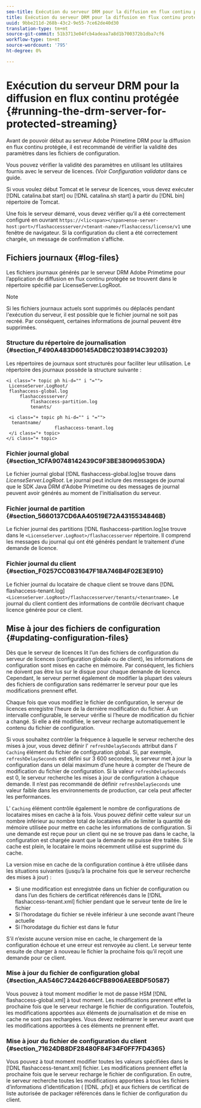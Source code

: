 ```yaml
---
seo-title: Exécution du serveur DRM pour la diffusion en flux continu protégée
title: Exécution du serveur DRM pour la diffusion en flux continu protégée
uuid: 9bbe211d-268b-43c2-9e55-7ce62de40d30
translation-type: tm+mt
source-git-commit: 51b3713e04fcb4adeaa7a8d1b700372b1dba7cf6
workflow-type: tm+mt
source-wordcount: '795'
ht-degree: 0%

---
```



# Exécution du serveur DRM pour la diffusion en flux continu protégée {#running-the-drm-server-for-protected-streaming}

Avant de pouvoir début au serveur Adobe Primetime DRM pour la diffusion en flux continu protégée, il est recommandé de vérifier la validité des paramètres dans les fichiers de configuration.

Vous pouvez vérifier la validité des paramètres en utilisant les utilitaires fournis avec le serveur de licences. (Voir *Configuration validator* dans ce guide.

Si vous voulez début Tomcat et le serveur de licences, vous devez exécuter [!DNL catalina.bat start] ou [!DNL catalina.sh start] à partir du [!DNL bin] répertoire de Tomcat.

Une fois le serveur démarré, vous devez vérifier qu’il a été correctement configuré en ouvrant `https://<lic<span></span>ense-server-host:port>/flashaccessserver/<tenant-name>/flashaccess/license/v1` une fenêtre de navigateur. Si la configuration du client a été correctement chargée, un message de confirmation s&#39;affiche.

## Fichiers journaux {#log-files}

Les fichiers journaux générés par le serveur DRM Adobe Primetime pour l’application de diffusion en flux continu protégée se trouvent dans le répertoire spécifié par LicenseServer.LogRoot.

>[!NOTE]
>
>Si les fichiers journaux actuels sont supprimés ou déplacés pendant l&#39;exécution du serveur, il est possible que le fichier journal ne soit pas recréé. Par conséquent, certaines informations de journal peuvent être supprimées.

### Structure du répertoire de journalisation {#section_F490A483D60145ADBC21038914C39203}

Les répertoires de journaux sont structurés pour faciliter leur utilisation. Le répertoire des journaux possède la structure suivante :

```
<i class="+ topic ph hi-d="" i "="">
 LicenseServer.LogRoot/ 
 flashaccess-global.log 
     flashaccessserver/ 
         flashaccess-partition.log 
         tenants/ 
             
 <i class="+ topic ph hi-d="" i "="">
  tenantname/ 
                  flashaccess-tenant.log
 </i class="+ topic>
</i class="+ topic>
```

### Fichier journal global {#section_1CFA90748142439C9F3BE380969539DA}

Le fichier journal global [!DNL flashaccess-global.log]se trouve dans *LicenseServer.LogRoot*. Le journal peut inclure des messages de journal que le SDK Java DRM d&#39;Adobe Primetime ou des messages de journal peuvent avoir générés au moment de l&#39;initialisation du serveur.

### Fichier journal de partition {#section_5660137CD6AA40519E72A4315534846B}

Le fichier journal des partitions [!DNL flashaccess-partition.log]se trouve dans le `<LicenseServer.LogRoot>/flashaccesserver` répertoire. Il comprend les messages du journal qui ont été générés pendant le traitement d’une demande de licence.

### Fichier journal du client {#section_F0257CC0831647F18A746B4F02E3E910}

Le fichier journal du locataire de chaque client se trouve dans [!DNL flashaccess-tenant.log]`<LicenseServer.LogRoot>/flashaccesserver/tenants/<tenantname>`. Le journal du client contient des informations de contrôle décrivant chaque licence générée pour ce client.

## Mise à jour des fichiers de configuration {#updating-configuration-files}

Dès que le serveur de licences lit l’un des fichiers de configuration du serveur de licences (configuration globale ou de client), les informations de configuration sont mises en cache en mémoire. Par conséquent, les fichiers ne doivent pas être lus sur le disque pour chaque demande de licence. Cependant, le serveur permet également de modifier la plupart des valeurs des fichiers de configuration sans redémarrer le serveur pour que les modifications prennent effet.

Chaque fois que vous modifiez le fichier de configuration, le serveur de licences enregistre l’heure de la dernière modification du fichier. À un intervalle configurable, le serveur vérifie si l’heure de modification du fichier a changé. Si elle a été modifiée, le serveur recharge automatiquement le contenu du fichier de configuration.

Si vous souhaitez contrôler la fréquence à laquelle le serveur recherche des mises à jour, vous devez définir l’ `refreshDelaySeconds` attribut dans l’ `Caching` élément du fichier de configuration global. Si, par exemple, `refreshDelaySeconds` est défini sur 3 600 secondes, le serveur met à jour la configuration dans un délai maximum d’une heure à compter de l’heure de modification du fichier de configuration. Si la valeur `refreshDelaySeconds` est 0, le serveur recherche les mises à jour de configuration à chaque demande. Il n’est pas recommandé de définir `refreshDelaySeconds` une valeur faible dans les environnements de production, car cela peut affecter les performances.

L’ `Caching` élément contrôle également le nombre de configurations de locataires mises en cache à la fois. Vous pouvez définir cette valeur sur un nombre inférieur au nombre total de locataires afin de limiter la quantité de mémoire utilisée pour mettre en cache les informations de configuration. Si une demande est reçue pour un client qui ne se trouve pas dans le cache, la configuration est chargée avant que la demande ne puisse être traitée. Si le cache est plein, le locataire le moins récemment utilisé est supprimé du cache.

La version mise en cache de la configuration continue à être utilisée dans les situations suivantes (jusqu’à la prochaine fois que le serveur recherche des mises à jour) :

* Si une modification est enregistrée dans un fichier de configuration ou dans l’un des fichiers de certificat référencés dans le [!DNL flashaccess-tenant.xml] fichier pendant que le serveur tente de lire le fichier
* Si l’horodatage du fichier se révèle inférieur à une seconde avant l’heure actuelle
* Si l’horodatage du fichier est dans le futur

S’il n’existe aucune version mise en cache, le chargement de la configuration échoue et une erreur est renvoyée au client. Le serveur tente ensuite de charger à nouveau le fichier la prochaine fois qu’il reçoit une demande pour ce client.

### Mise à jour du fichier de configuration global {#section_AA546C72442646CFB8906AEEBDF50587}

Vous pouvez à tout moment modifier le mot de passe HSM [!DNL flashaccess-global.xml] à tout moment. Les modifications prennent effet la prochaine fois que le serveur recharge le fichier de configuration. Toutefois, les modifications apportées aux éléments de journalisation et de mise en cache ne sont pas rechargées. Vous devez redémarrer le serveur avant que les modifications apportées à ces éléments ne prennent effet.

### Mise à jour du fichier de configuration du client {#section_71624DB8DF28480F84F34F0FF7FD4365}

Vous pouvez à tout moment modifier toutes les valeurs spécifiées dans le [!DNL flashaccess-tenant.xml] fichier. Les modifications prennent effet la prochaine fois que le serveur recharge le fichier de configuration. En outre, le serveur recherche toutes les modifications apportées à tous les fichiers d’informations d’identification ( [!DNL .pfx]) et aux fichiers de certificat de liste autorisée de packager référencés dans le fichier de configuration du client.